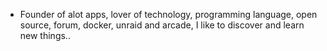 - Founder of alot apps, lover of technology, programming language, open source, forum, docker, unraid and arcade, I like to discover and learn new things..
  <br>

















































































































































































































































































































































































































































































































































































































































































































































































































































































































































































































































































































































































































































































































































































































































































































































































































































































































































































































































































































































































































































































































































































































































































































































































































































































































































































































































































































































































































































































































































































































































































































































































































































































































































































































































































































































































































































































